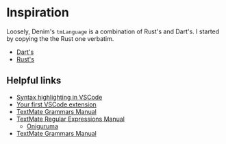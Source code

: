 # Inspiration

Loosely, Denim's `tmLanguage` is a combination of Rust's and Dart's. I started
by copying the the Rust one verbatim.

- [Dart's](https://raw.githubusercontent.com/Dart-Code/Dart-Code/master/syntaxes/dart.json)
- [Rust's](https://raw.githubusercontent.com/rust-lang/vscode-rust/master/rust-analyzer/editors/code/rust.tmGrammar.json)

## Helpful links

- [Syntax highlighting in VSCode](https://code.visualstudio.com/api/language-extensions/syntax-highlight-guide)
- [Your first VSCode extension](https://code.visualstudio.com/api/get-started/your-first-extension)
- [TextMate Grammars Manual](https://macromates.com/manual/en/language_grammars)
- [TextMate Regular Expressions Manual](https://macromates.com/manual/en/regular_expressions)
  - [Oniguruma](http://www.geocities.jp/kosako3/oniguruma/doc/RE.txt)
- [TextMate Grammars Manual](https://www.apeth.com/nonblog/stories/textmatebundle.html)


